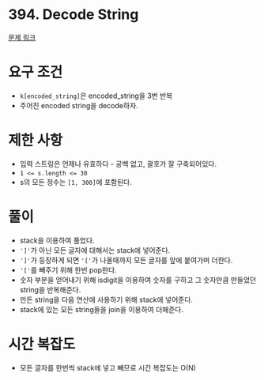 # 394. Decode String
[문제 링크](https://leetcode.com/problems/decode-string/)
# 요구 조건 
- `k[encoded_string]`은 encoded_string을 3번 반복 
- 주어진 encoded string을 decode하자.
# 제한 사항 
- 입력 스트링은 언제나 유효하다 - 공백 없고, 괄호가 잘 구축되어있다.
- `1 <= s.length <= 30`
- s의 모든 정수는 `[1, 300]`에 포함된다. 
# 풀이 
- stack을 이용하여 풀었다. 
- `']'`가 아닌 모든 글자에 대해서는 stack에 넣어준다. 
- `']'`가 등장하게 되면 `'['`가 나올때까지 모든 글자를 앞에 붙여가며 더한다. 
- `'['`를 빼주기 위해 한번 pop한다. 
- 숫자 부분을 얻어내기 위해 isdigit을 이용하여 숫자를 구하고 그 숫자만큼 만들었던 string을 반복해준다. 
- 만든 string을 다음 연산에 사용하기 위해 stack에 넣어준다. 
- stack에 있는 모든 string들을 join을 이용하여 더해준다. 
# 시간 복잡도 
- 모든 글자를 한번씩 stack에 넣고 빼므로 시간 복잡도는 O(N)
